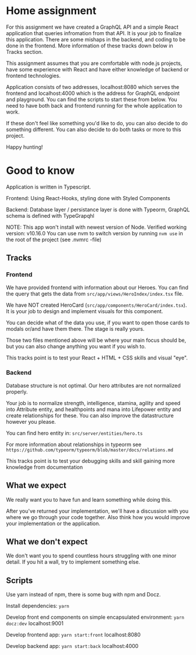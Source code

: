 # Home assignment

For this assignment we have created a GraphQL API and a simple React application that queries infromation from that API. It is your job to finalize this application. There are some mishaps in the backend, and coding to be done in the frontend. More information of these tracks down below in Tracks section.

This assignment assumes that you are comfortable with node.js projects, have some experience with React and have either knowledge of backend or frontend technologies.

Application consists of two addresses, localhost:8080 which serves the frontend and localhost:4000 which is the address for GraphQL endpoint and playground. You can find the scripts to start these from below. You need to have both back and frontend running for the whole application to work.

If these don't feel like something you'd like to do, you can also decide to do something different. You can also decide to do both tasks or more to this project.

Happy hunting!

# Good to know

Application is written in Typescript.

Frontend: Using React-Hooks, styling done with Styled Components

Backend: Database layer / persistance layer is done with Typeorm, GraphQL schema is defined with TypeGrapqhl

NOTE: This app won't install with newest version of Node. Verified working version: v10.16.0
You can use nvm to switch version by running `nvm use` in the root of the project (see .nvmrc -file)

## Tracks

### Frontend

We have provided frontend with information about our Heroes. You can find the query that gets the data from `src/app/views/HeroIndex/index.tsx` file.

We have NOT created HeroCard (`src/app/components/HeroCard/index.tsx`). It is your job to design and implement visuals for this component.

You can decide what of the data you use, if you want to open those cards to modals or/and have them there. The stage is really yours.

Those two files mentioned above will be where your main focus should be, but you can also change anything you want if you wish to.

This tracks point is to test your React + HTML + CSS skills and visual "eye".

### Backend

Database structure is not optimal. Our hero attributes are not normalized properly.

Your job is to normalize strength, intelligence, stamina, agility and speed into Attribute entity, and healthpoints and mana into Lifepower entity and create relationships for these. You can also improve the datastructure however you please.

You can find hero entity in: `src/server/entities/hero.ts`

For more information about relationships in typeorm see `https://github.com/typeorm/typeorm/blob/master/docs/relations.md`

This tracks point is to test your debugging skills and skill gaining more knowledge from documentation

## What we expect

We really want you to have fun and learn something while doing this.

After you've returned your implementation, we'll have a discussion with you where we go through your code together. Also think how you would improve your implementation or the application.

## What we don't expect

We don't want you to spend countless hours struggling with one minor detail. If you hit a wall, try to implement something else.

## Scripts

Use yarn instead of npm, there is some bug with npm and Docz.

Install dependencies: `yarn`

Develop front end components on simple encapsulated environment: `yarn docz:dev` localhost:9001

Develop frontend app: `yarn start:front` localhost:8080

Develop backend app: `yarn start:back` localhost:4000
